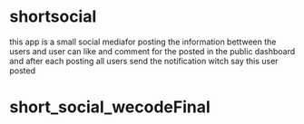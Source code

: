 # shortsocial

this app is a small social mediafor posting the information bettween the users and user 
can like and comment for the posted in the public dashboard and after each posting all users
send the notification witch say this user posted 

# short_social_wecodeFinal
